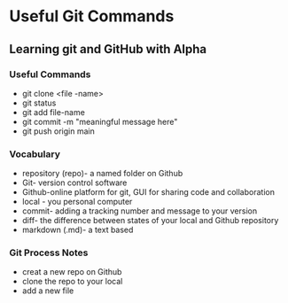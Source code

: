 # Useful Git Commands

## Learning git and GitHub with Alpha

### Useful Commands
- git clone <file -name>
- git status
- git add file-name
- git commit -m "meaningful message here"
- git push origin main

### Vocabulary

- repository (repo)- a named folder on Github
- Git- version control software
- Github-online platform for git,
GUI for sharing code and collaboration
- local - you personal computer
- commit- adding a tracking number and message to your version
- diff- the difference between states of your local and Github repository
- markdown (.md)- a text based

### Git Process Notes
- creat a new repo on Github
- clone  the repo to your local
- add a new file 